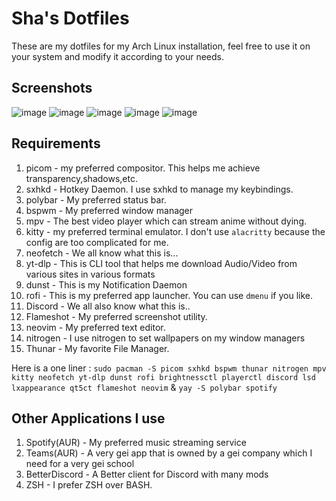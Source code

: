 # Sha's Dotfiles
These are my dotfiles for my Arch Linux installation, feel free to use it on your system and modify it according to your needs.

## Screenshots
![image](https://user-images.githubusercontent.com/79645349/140621672-3b057eca-b857-4d4a-8184-16fdf504a505.png)
![image](https://user-images.githubusercontent.com/79645349/140621683-3c39e69f-7b23-4c69-aee0-51c33de01cdf.png)
![image](https://user-images.githubusercontent.com/79645349/140621748-8e294af3-c0a3-420e-b5d5-8e6f712d7a68.png)
![image](https://user-images.githubusercontent.com/79645349/140621819-1ac32756-4358-4d4a-97e5-f7e63cfe863e.png)
![image](https://user-images.githubusercontent.com/79645349/140621918-05b833bd-02ee-4012-a7de-c4df1ef31236.png)



## Requirements

1. picom - my preferred compositor. This helps me achieve transparency,shadows,etc.
2. sxhkd - Hotkey Daemon. I use sxhkd to manage my keybindings.
3. polybar - My preferred status bar.
4. bspwm - My preferred window manager
5. mpv - The best video player which can stream anime without dying.
6. kitty - my preferred terminal emulator. I don't use `alacritty` because the config are too complicated for me.
7. neofetch - We all know what this is...
8. yt-dlp - This is CLI tool that helps me download Audio/Video from various sites in various formats
9. dunst - This is my Notification Daemon
  10. rofi - This is my preferred app launcher. You can use `dmenu` if you like.
  11. Discord - We all also know what this is..
  12. Flameshot - My preferred screenshot utility.
  13. neovim - My preferred text editor.
  14. nitrogen - I use nitrogen to set wallpapers on my window managers
  15. Thunar - My favorite File Manager. 

Here is a one liner : `sudo pacman -S picom sxhkd bspwm thunar nitrogen mpv kitty neofetch yt-dlp dunst rofi brightnessctl playerctl discord lsd lxappearance qt5ct flameshot neovim` & `yay -S polybar spotify`


## Other Applications I use
1. Spotify(AUR) - My preferred music streaming service
2. Teams(AUR) - A very gei app that is owned by a gei company which I need for a very gei school
3. BetterDiscord - A Better client for Discord with many mods
4. ZSH - I prefer ZSH over BASH.
